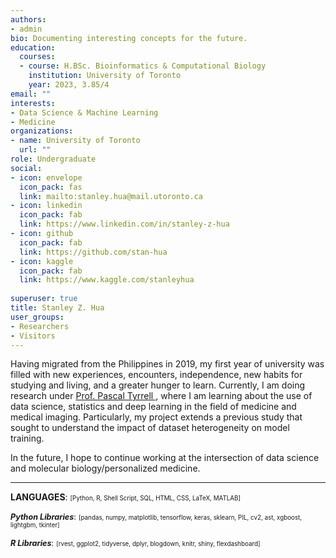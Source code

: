 ```yaml
---
authors:
- admin
bio: Documenting interesting concepts for the future.
education:
  courses:
  - course: H.BSc. Bioinformatics & Computational Biology
    institution: University of Toronto
    year: 2023, 3.85/4
email: ""
interests:
- Data Science & Machine Learning
- Medicine
organizations:
- name: University of Toronto
  url: ""
role: Undergraduate
social:
- icon: envelope
  icon_pack: fas
  link: mailto:stanley.hua@mail.utoronto.ca
- icon: linkedin
  icon_pack: fab
  link: https://www.linkedin.com/in/stanley-z-hua
- icon: github
  icon_pack: fab
  link: https://github.com/stan-hua
- icon: kaggle
  icon_pack: fab
  link: https://www.kaggle.com/stanleyhua
  
superuser: true
title: Stanley Z. Hua
user_groups:
- Researchers
- Visitors
---
```

<style>
  .smaller{
    font-size: 70%;
  }
  .libraries{
    font-size: 90%;
  }
</style>



Having migrated from the Philippines in 2019, my first year of university was filled with new experiences, encounters, independence, new habits for studying and living, and a greater hunger to learn. Currently, I am doing research  under <a href="http://www.tyrrell4innovation.ca">Prof. Pascal Tyrrell </a>, where I am learning about the use of data science, statistics and deep learning in the field of medicine and medical imaging. Particularly, my project extends a previous study that sought to understand the impact of dataset heterogeneity on model training.


In the future, I hope to continue working at the intersection of data science and molecular biology/personalized medicine.

---

**LANGUAGES**:  <span class="smaller">[Python, R, Shell Script, SQL, HTML, CSS, LaTeX, MATLAB]</span>

<span class="libraries">***Python Libraries***:</span>  <span class="smaller">[pandas, numpy, matplotlib, tensorflow, keras, sklearn, PIL, cv2, ast, xgboost, lightgbm, tkinter]</span>

<span class="libraries">***R Libraries***:</span>  <span class="smaller">[rvest, ggplot2, tidyverse, dplyr, blogdown, knitr, shiny, flexdashboard]</span>
